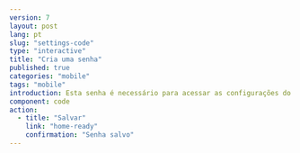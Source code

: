 ```yaml
---
version: 7
layout: post
lang: pt
slug: "settings-code"
type: "interactive"
title: "Cria uma senha"
published: true
categories: "mobile"
tags: "mobile"
introduction: Esta senha é necessário para acessar as configurações do aplicativo. Ela não é necessário para alertar os contatos em caso de emergência.
component: code
action:
  - title: "Salvar"
    link: "home-ready"
    confirmation: "Senha salvo"
---
```

